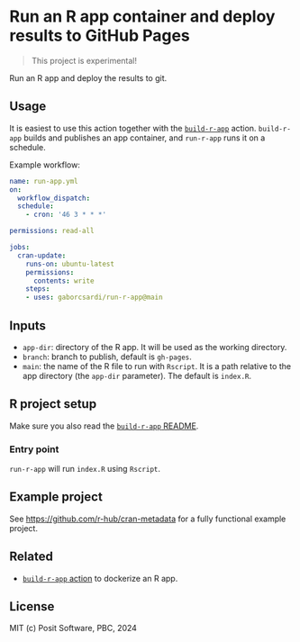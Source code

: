 # Run an R app container and deploy results to GitHub Pages

> This project is experimental!

Run an R app and deploy the results to git.

## Usage

It is easiest to use this action together with the [`build-r-app`](
  https://github.com/gaborcsardi/build-r-app) action. `build-r-app`
builds and publishes an app container, and `run-r-app` runs it on a
schedule.

Example workflow:

```yaml
name: run-app.yml
on:
  workflow_dispatch:
  schedule:
    - cron: '46 3 * * *'

permissions: read-all

jobs:
  cran-update:
    runs-on: ubuntu-latest
    permissions:
      contents: write
    steps:
    - uses: gaborcsardi/run-r-app@main
```

## Inputs

* `app-dir`: directory of the R app. It will be used as the working
  directory.
* `branch`: branch to publish, default is `gh-pages`.
* `main`: the name of the R file to run with `Rscript`. It is a path
  relative to the app directory (the `app-dir` parameter). The default
  is `index.R`.

## R project setup

Make sure you also read the [`build-r-app` README](
  https://github.com/gaborcsardi/build-r-app#readme).

### Entry point

`run-r-app` will run `index.R` using `Rscript`.

## Example project

See https://github.com/r-hub/cran-metadata for a fully functional example
project.

## Related

* [`build-r-app` action](https://github.com/gaborcsardi/build-r-app) to
  dockerize an R app.

## License

MIT (c) Posit Software, PBC, 2024
